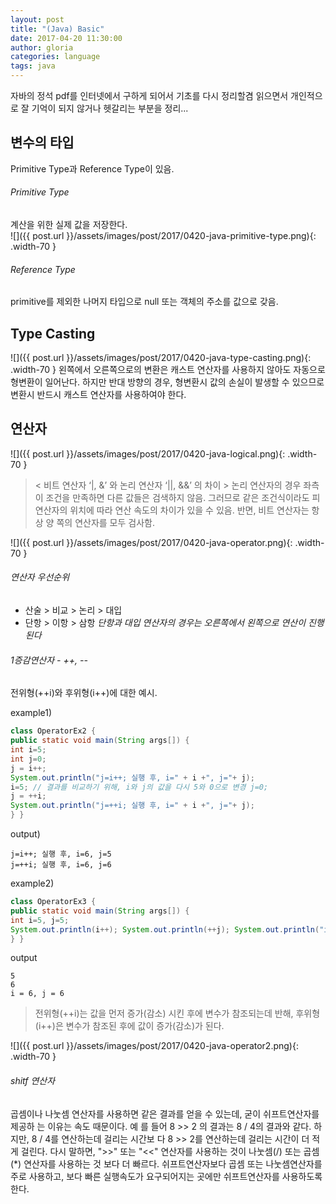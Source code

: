 ```yaml
---
layout: post
title: "(Java) Basic"
date: 2017-04-20 11:30:00
author: gloria
categories: language
tags: java
---
```


자바의 정석 pdf를 인터넷에서 구하게 되어서 기초를 다시 정리할겸 읽으면서 개인적으로 잘 기억이 되지 않거나 헷갈리는 부분을 정리...

## 변수의 타입
Primitive Type과 Reference Type이 있음.

###### Primitive Type
계산을 위한 실제 값을 저장한다.<br/>
![]({{ post.url }}/assets/images/post/2017/0420-java-primitive-type.png){: .width-70 }

###### Reference Type
primitive를 제외한 나머지 타입으로 null 또는 객체의 주소를 값으로 갖음.

## Type Casting
![]({{ post.url }}/assets/images/post/2017/0420-java-type-casting.png){: .width-70 }
왼쪽에서 오른쪽으로의 변환은 캐스트 연산자를 사용하지 않아도 자동으로 형변환이 일어난다.
하지만 반대 방향의 경우, 형변환시 값의 손실이 발생할 수 있으므로 변환시 반드시 캐스트 연산자를 사용하여야 한다.

## 연산자
![]({{ post.url }}/assets/images/post/2017/0420-java-logical.png){: .width-70 }
> < 비트 연산자 ‘|, &’ 와 논리 연산자 ‘||, &&’ 의 차이 >
> 논리 연산자의 경우 좌측이 조건을 만족하면 다른 값들은 검색하지 않음.
> 그러므로 같은 조건식이라도 피연산자의 위치에 따라 연산 속도의 차이가 있을 수 있음.
> 반면, 비트 연산자는 항상 양 쪽의 연산자를 모두 검사함.

![]({{ post.url }}/assets/images/post/2017/0420-java-operator.png){: .width-70 }

###### 연산자 우선순위
* 산술 > 비교 > 논리 > 대입
* 단항 > 이항 > 삼항
*단항과 대입 연산자의 경우는 오른쪽에서 왼쪽으로 연산이 진행된다*

###### 1증감연산자 - ++, --
전위형(++i)와 후위형(i++)에 대한 예시.

example1)
```java
class OperatorEx2 {
public static void main(String args[]) {
int i=5;
int j=0;
j = i++;
System.out.println("j=i++; 실행 후, i=" + i +", j="+ j);
i=5; // 결과를 비교하기 위해, i와 j의 값을 다시 5와 0으로 변경 j=0;
j = ++i;
System.out.println("j=++i; 실행 후, i=" + i +", j="+ j);
} }
```
output)
```
j=i++; 실행 후, i=6, j=5
j=++i; 실행 후, i=6, j=6
```

example2)
```java
class OperatorEx3 {
public static void main(String args[]) {
int i=5, j=5;
System.out.println(i++); System.out.println(++j); System.out.println("i = " + i + ", j = " +j);
} }
```
output
```
5
6
i = 6, j = 6
```

> 전위형(++i)는 값을 먼저 증가(감소) 시킨 후에 변수가 참조되는데 반해,
> 후위형(i++)은 변수가 참조된 후에 값이 증가(감소)가 된다.

![]({{ post.url }}/assets/images/post/2017/0420-java-operator2.png){: .width-70 }


###### shitf 연산자
곱셈이나 나눗셈 연산자를 사용하면 같은 결과를 얻을 수 있는데, 굳이 쉬프트연산자를 제공하 는 이유는 속도 때문이다.
예 를 들어 8 >> 2 의 결과는 8 / 4의 결과와 같다. 하지만, 8 / 4를 연산하는데 걸리는 시간보 다 8 >> 2를 연산하는데 걸리는 시간이 더 적게 걸린다. 다시 말하면, ">>" 또는 "<<" 연산자를 사용하는 것이 나눗셈(/) 또는 곱셈(\*) 연산자를 사용하는 것 보다 더 빠르다.
쉬프트연산자보다 곱셈 또는 나눗셈연산자를 주로 사용하고, 보다 빠른 실행속도가 요구되어지는 곳에만 쉬프트연산자를 사용하도록 한다.
